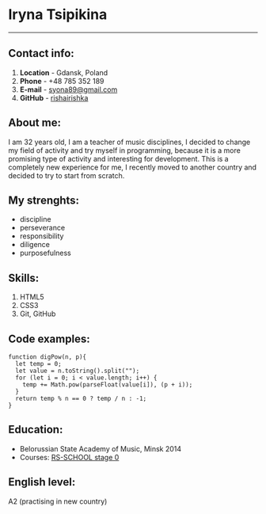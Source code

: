 # Iryna Tsipikina
************************************
## Contact info:
1. **Location** - Gdansk, Poland
2. **Phone** - +48 785 352 189
3. **E-mail** - [syona89@gmail.com](syona89@gmail.com)
4. **GitHub** - [rishairishka](https://github.com/rishairishka)
## About me:
I am 32 years old, I am a teacher of music disciplines, I decided to change my field of activity and try myself in programming, because it is a more promising type of activity and interesting for development. This is a completely new experience for me, I recently moved to another country and decided to try to start from scratch.
## My strenghts:
* discipline
* perseverance
* responsibility
* diligence
* purposefulness
## Skills:
1. HTML5
2. CSS3
3. Git, GitHub
## Code examples:
```
function digPow(n, p){
  let temp = 0;
  let value = n.toString().split("");
  for (let i = 0; i < value.length; i++) {
    temp += Math.pow(parseFloat(value[i]), (p + i));
  }
  return temp % n == 0 ? temp / n : -1;
}
```
## Education:
* Belorussian State Academy of Music, Minsk 2014
* Courses: [RS-SCHOOL stage 0](https://github.com/rolling-scopes-school/tasks/tree/master/stage0)
## English level:
A2 (practising in new country)